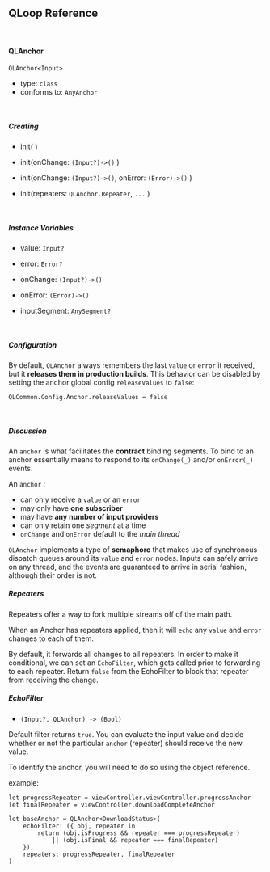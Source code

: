 
## QLoop Reference

<br />

#### QLAnchor

`QLAnchor<Input>`

- type: `class`
- conforms to: `AnyAnchor`

<br />

##### Creating

- init( )

- init(onChange: `(Input?)->()` )

- init(onChange: `(Input?)->()`, onError: `(Error)->()` )

- init(repeaters: `QLAnchor.Repeater`, `...` )


<br />

##### Instance Variables

- value: `Input?`

- error: `Error?`

- onChange: `(Input?)->()`

- onError: `(Error)->()`

- inputSegment: `AnySegment?`


<br />

##### Configuration

By default, `QLAnchor` always remembers the last `value` or `error` it received, but
it  **releases them in production builds**. This behavior can be disabled by
setting the anchor global config `releaseValues` to `false`:

`QLCommon.Config.Anchor.releaseValues = false`

<br />

##### Discussion

An `anchor` is what facilitates the **contract** binding segments. To bind
to an anchor essentially means to respond to its `onChange(_)` and/or
`onError(_)` events.

An `anchor` :
- can only receive a `value` or an `error`
- may only have **one subscriber**
- may have **any number of input providers**
- can only retain one *segment* at a time
- `onChange` and `onError` default to the *main thread*

`QLAnchor` implements a type of **semaphore** that makes use of synchronous dispatch
queues around its `value` and `error` nodes. Inputs can safely arrive on any thread,
and the events are guaranteed to arrive in serial fashion, although their order is not.


##### Repeaters

Repeaters offer a way to fork multiple streams off of the main path.

When an Anchor has repeaters applied, then it will `echo` any `value` and `error` changes
to each of them.

By default, it forwards all changes to all repeaters. In order to make it conditional, we can
set an `EchoFilter`, which gets called prior to forwarding to each repeater. Return `false`
from the EchoFilter to block that repeater from receiving the change.


##### EchoFilter

- `(Input?, QLAnchor) -> (Bool)`

Default filter returns `true`. You can evaluate the input value and decide whether or not the
particular `anchor` (repeater) should receive the new value.

To identify the anchor, you will need to do so using the object reference.

example:

```
let progressRepeater = viewController.viewController.progressAnchor
let finalRepeater = viewController.downloadCompleteAnchor

let baseAnchor = QLAnchor<DownloadStatus>(
    echoFilter: ({ obj, repeater in
        return (obj.isProgress && repeater === progressRepeater)
            || (obj.isFinal && repeater === finalRepeater)
    }),
    repeaters: progressRepeater, finalRepeater
)
```
